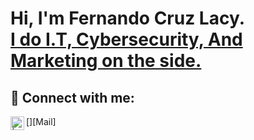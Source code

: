 <h1>Hi, I'm Fernando Cruz Lacy. <br/><a href="https://github.com/fernycl">I do I.T, Cybersecurity, And Marketing on the side.</a></h1>



<h2> 🤳 Connect with me:</h2>

[<img align="left" alt="| e-Mail" width="22px" src="fernando.lacy@outlooklcom" />][Mail]

